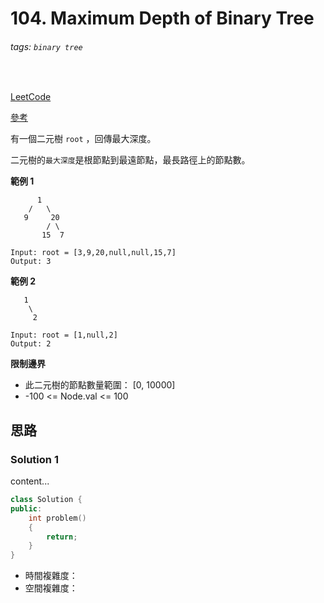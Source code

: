 # 104. Maximum Depth of Binary Tree

###### tags: `binary tree`
<br>

[LeetCode](https://leetcode.com/problems/maximum-depth-of-binary-tree/)

[參考](https://github.com/youngyangyang04/leetcode-master/blob/master/problems/0104.%E4%BA%8C%E5%8F%89%E6%A0%91%E7%9A%84%E6%9C%80%E5%A4%A7%E6%B7%B1%E5%BA%A6.md)

有一個二元樹 `root` ，回傳最大深度。

二元樹的`最大深度`是根節點到最遠節點，最長路徑上的節點數。

**範例 1**

```
      1
    /   \
   9     20
        / \
       15  7
```

```
Input: root = [3,9,20,null,null,15,7]
Output: 3
```

**範例 2**

```
   1
    \
     2
```

```
Input: root = [1,null,2]
Output: 2
```

**限制邊界**
- 此二元樹的節點數量範圍： [0, 10000]
- -100 <= Node.val <= 100

## 思路

### Solution 1
content...

```CPP
class Solution {
public:
    int problem()
    {
        return;
    }
}
```

- 時間複雜度：
- 空間複雜度：
